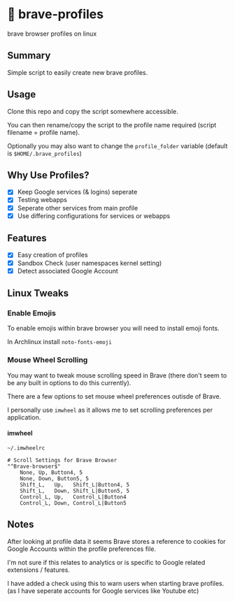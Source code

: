 # 🦁 brave-profiles

brave browser profiles on linux

## Summary

Simple script to easily create new brave profiles.

## Usage

Clone this repo and copy the script somewhere accessible.

You can then rename/copy the script to the profile name required (script filename = profile name).

Optionally you may also want to change the `profile_folder` variable (default is `$HOME/.brave_profiles`)

## Why Use Profiles?

- [x] Keep Google services (& logins) seperate
- [x] Testing webapps
- [x] Seperate other services from main profile
- [x] Use differing configurations for services or webapps

## Features

- [x] Easy creation of profiles
- [x] Sandbox Check (user namespaces kernel setting)
- [x] Detect associated Google Account

## Linux Tweaks

### Enable Emojis

To enable emojis within brave browser you will need to install emoji fonts.

In Archlinux install `noto-fonts-emoji`

### Mouse Wheel Scrolling

You may want to tweak mouse scrolling speed in Brave (there don't seem to be any built in options to do this currently).

There are a few options to set mouse wheel preferences outisde of Brave.

I personally use `imwheel` as it allows me to set scrolling preferences per application.

#### imwheel

`~/.imwheelrc`

```
# Scroll Settings for Brave Browser
"^Brave-browser$"
    None, Up, Button4, 5
    None, Down, Button5, 5
    Shift_L,   Up,   Shift_L|Button4, 5
    Shift_L,   Down, Shift_L|Button5, 5
    Control_L, Up,   Control_L|Button4
    Control_L, Down, Control_L|Button5
```

## Notes

After looking at profile data it seems Brave stores a reference to cookies for Google Accounts within the profile preferences file.

I'm not sure if this relates to analytics or is specific to Google related extensions / features.

I have added a check using this to warn users when starting brave profiles. (as I have seperate accounts for Google services like Youtube etc)
